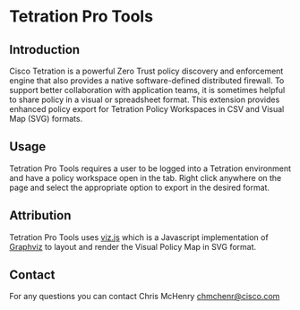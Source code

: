 # Tetration Pro Tools

## Introduction
Cisco Tetration is a powerful Zero Trust policy discovery and enforcement engine that also provides a native software-defined distributed firewall.  To support better collaboration with application teams, it is sometimes helpful to share policy in a visual or spreadsheet format.  This extension provides enhanced policy export for Tetration Policy Workspaces in CSV and Visual Map (SVG) formats.

## Usage
Tetration Pro Tools requires a user to be logged into a Tetration environment and have a policy workspace open in the tab.  Right click anywhere on the page and select the appropriate option to export in the desired format.

## Attribution
Tetration Pro Tools uses [viz.js](https://github.com/mdaines/viz.js) which is a Javascript implementation of [Graphviz](http://www.graphviz.org/) to layout and render the Visual Policy Map in SVG format.

## Contact ###
For any questions you can contact Chris McHenry <chmchenr@cisco.com>